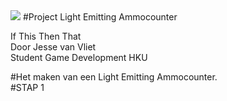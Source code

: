 <img src="http://studenthome.hku.nl/~jesse.vanvliet/Files/IfThisThenThat/Header.png">
#Project Light Emitting Ammocounter

If This Then That  
Door Jesse van Vliet  
Student Game Development HKU

#Het maken van een Light Emitting Ammocounter.  
#STAP 1




